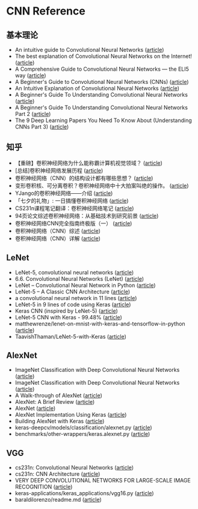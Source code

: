 # CNN Reference

## 基本理论

- An intuitive guide to Convolutional Neural Networks ([article](https://www.freecodecamp.org/news/an-intuitive-guide-to-convolutional-neural-networks-260c2de0a050/))
- The best explanation of Convolutional Neural Networks on the Internet! ([article](https://medium.com/technologymadeeasy/the-best-explanation-of-convolutional-neural-networks-on-the-internet-fbb8b1ad5df8))
- A Comprehensive Guide to Convolutional Neural Networks — the ELI5 way ([article](https://towardsdatascience.com/a-comprehensive-guide-to-convolutional-neural-networks-the-eli5-way-3bd2b1164a53))
- A Beginner's Guide to Convolutional Neural Networks (CNNs) ([article](https://skymind.ai/wiki/convolutional-network))
- An Intuitive Explanation of Convolutional Neural Networks ([article](https://ujjwalkarn.me/2016/08/11/intuitive-explanation-convnets/))
- A Beginner's Guide To Understanding Convolutional Neural Networks ([article](https://adeshpande3.github.io/A-Beginner%27s-Guide-To-Understanding-Convolutional-Neural-Networks/))
- A Beginner's Guide To Understanding Convolutional Neural Networks Part 2 ([article](https://adeshpande3.github.io/adeshpande3.github.io/A-Beginner's-Guide-To-Understanding-Convolutional-Neural-Networks-Part-2/))
- The 9 Deep Learning Papers You Need To Know About (Understanding CNNs Part 3) ([article](https://adeshpande3.github.io/The-9-Deep-Learning-Papers-You-Need-To-Know-About.html))

## 知乎

- 【重磅】卷积神经网络为什么能称霸计算机视觉领域？ ([article](https://zhuanlan.zhihu.com/p/36160648))
- [总结]卷积神经网络发展历程 ([article](https://zhuanlan.zhihu.com/p/76275427))
- 卷积神经网络（CNN）的结构设计都有哪些思想？ ([article](https://www.zhihu.com/question/312556066/answer/600228264))
- 变形卷积核、可分离卷积？卷积神经网络中十大拍案叫绝的操作。 ([article](https://zhuanlan.zhihu.com/p/28749411))
- YJango的卷积神经网络——介绍 ([article](https://zhuanlan.zhihu.com/p/27642620))
- 「七夕的礼物」: 一日搞懂卷积神经网络 ([article](https://zhuanlan.zhihu.com/p/28863709))
- CS231n课程笔记翻译：卷积神经网络笔记 ([article](https://zhuanlan.zhihu.com/p/22038289))
- 94页论文综述卷积神经网络：从基础技术到研究前景 ([article](https://zhuanlan.zhihu.com/p/35388569))
- 卷积神经网络CNN完全指南终极版（一） ([article](https://zhuanlan.zhihu.com/p/27908027))
- 卷积神经网络（CNN）综述 ([article](https://zhuanlan.zhihu.com/p/51678022))
- 卷积神经网络（CNN）详解 ([article](https://zhuanlan.zhihu.com/p/47184529))

## LeNet

- LeNet-5, convolutional neural networks ([article](http://yann.lecun.com/exdb/lenet/))
- 6.6. Convolutional Neural Networks (LeNet) ([article](https://www.d2l.ai/chapter_convolutional-neural-networks/lenet.html))
- LeNet – Convolutional Neural Network in Python ([article](https://www.pyimagesearch.com/2016/08/01/lenet-convolutional-neural-network-in-python/))
- LeNet-5 – A Classic CNN Architecture ([article](https://engmrk.com/lenet-5-a-classic-cnn-architecture/))
- a convolutional neural network in 11 lines ([article](https://adventuresinmachinelearning.com/keras-tutorial-cnn-11-lines/))
- LeNet-5 in 9 lines of code using Keras ([article](https://medium.com/@mgazar/lenet-5-in-9-lines-of-code-using-keras-ac99294c8086))
- Keras CNN (inspired by LeNet-5) ([article](https://www.kaggle.com/ftence/keras-cnn-inspired-by-lenet-5))
- LeNet-5 CNN with Keras - 99.48% ([article](https://www.kaggle.com/curiousprogrammer/lenet-5-cnn-with-keras-99-48))
- matthewrenze/lenet-on-mnist-with-keras-and-tensorflow-in-python ([article](https://github.com/matthewrenze/lenet-on-mnist-with-keras-and-tensorflow-in-python))
- TaavishThaman/LeNet-5-with-Keras ([article](https://github.com/TaavishThaman/LeNet-5-with-Keras))

## AlexNet

- ImageNet Classification with Deep Convolutional Neural Networks ([article](https://papers.nips.cc/paper/4824-imagenet-classification-with-deep-convolutional-neural-networks.pdf))
- ImageNet Classification with Deep Convolutional Neural Networks ([article](http://vision.stanford.edu/teaching/cs231b_spring1415/slides/alexnet_tugce_kyunghee.pdf))
- A Walk-through of AlexNet ([article](https://medium.com/@smallfishbigsea/a-walk-through-of-alexnet-6cbd137a5637))
- AlexNet: A Brief Review ([article](https://medium.com/ai-research-lab-kampala/alexnet-a-brief-review-14979ce7cc84))
- AlexNet ([article](http://dandxy89.github.io/ImageModels/alexnet/))
- AlexNet Implementation Using Keras ([article](https://engmrk.com/alexnet-implementation-using-keras/))
- Building AlexNet with Keras ([article](https://www.mydatahack.com/building-alexnet-with-keras/))
- keras-deepcv/models/classification/alexnet.py ([article](https://github.com/eweill/keras-deepcv/blob/master/models/classification/alexnet.py))
- benchmarks/other-wrappers/keras.alexnet.py ([article](https://github.com/tensorpack/benchmarks/blob/master/other-wrappers/keras.alexnet.py))

## VGG

- cs231n: Convolutional Neural Networks ([article](http://cs231n.github.io/convolutional-networks/))
- cs231n: CNN Architecture ([article](http://cs231n.stanford.edu/slides/2019/cs231n_2019_lecture09.pdf))
- VERY DEEP CONVOLUTIONAL NETWORKS FOR LARGE-SCALE IMAGE RECOGNITION ([article](https://arxiv.org/pdf/1409.1556.pdf))
- keras-applications/keras_applications/vgg16.py ([article](https://github.com/keras-team/keras-applications/blob/master/keras_applications/vgg16.py))
- baraldilorenzo/readme.md ([article](https://gist.github.com/baraldilorenzo/07d7802847aaad0a35d3))